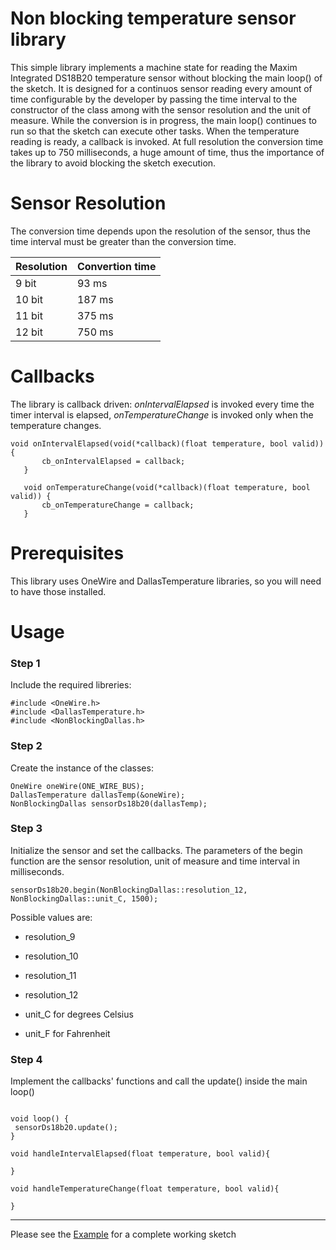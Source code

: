 # Non blocking temperature sensor library

This simple library implements a machine state for reading the Maxim Integrated DS18B20 temperature sensor without blocking the main loop() of the sketch. It is designed for a continuos sensor reading every amount of time configurable by the developer by passing the time interval to the constructor of the class among with the sensor resolution and the unit of measure.
While the conversion is in progress, the main loop() continues to run so that the sketch can execute other tasks. When the temperature reading is ready, a callback is invoked. At full resolution the conversion time takes up to 750 milliseconds, a huge amount of time, thus the importance of the library to avoid blocking the sketch execution.

# Sensor Resolution

The conversion time depends upon the resolution of the sensor, thus the time interval must be greater than the conversion time.

| Resolution  | Convertion time |
| ------------- | ------------- |
| 9 bit  | 93 ms  |
| 10 bit  | 187 ms  |
| 11 bit  | 375 ms  |
| 12 bit  | 750 ms  |

# Callbacks

 The library is callback driven: *onIntervalElapsed* is invoked every time the timer interval is elapsed, *onTemperatureChange* is invoked only when the temperature changes.
 
 ```
 void onIntervalElapsed(void(*callback)(float temperature, bool valid)) {
		cb_onIntervalElapsed = callback;
	}
 
	void onTemperatureChange(void(*callback)(float temperature, bool valid)) {
		cb_onTemperatureChange = callback;
	}
 ```

# Prerequisites

This library uses OneWire and DallasTemperature libraries, so you will need to have those installed.

# Usage

### Step 1

Include the required libreries:

```
#include <OneWire.h>
#include <DallasTemperature.h>
#include <NonBlockingDallas.h>
```

### Step 2

Create the instance of the classes:

```
OneWire oneWire(ONE_WIRE_BUS);
DallasTemperature dallasTemp(&oneWire);
NonBlockingDallas sensorDs18b20(dallasTemp);
```

### Step 3

Initialize the sensor and set the callbacks. 
The parameters of the begin function are the sensor resolution, unit of measure and time interval in milliseconds.

```
sensorDs18b20.begin(NonBlockingDallas::resolution_12, NonBlockingDallas::unit_C, 1500);
```

Possible values are:

* resolution_9
* resolution_10
* resolution_11
* resolution_12

* unit_C for degrees Celsius
* unit_F for Fahrenheit


### Step 4

Implement the callbacks' functions and call the update() inside the main loop()  

```

void loop() {
 sensorDs18b20.update();
}

void handleIntervalElapsed(float temperature, bool valid){

}

void handleTemperatureChange(float temperature, bool valid){

}
```

***

Please see the [Example](https://github.com/Gbertaz/NonBlockingDallas/blob/master/examples/TemperatureReading/TemperatureReading.ino) for a complete working sketch
